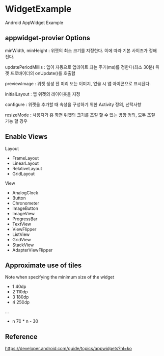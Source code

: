 # WidgetExample

Android AppWidget Example

## appwidget-provier Options


minWidth, minHeight : 위젯의 최소 크기를 지정한다. 이에 따라 기본 사이즈가 정해진다.

updatePeriodMillis : 앱이 자동으로 업데이트 되는 주기(ms)를 정한다(최소 30분) 위젯 프로바이더의 onUpdate()를 호출함

previewImage : 위젯 생성 전 미리 보는 이미지, 없을 시 앱 아이콘으로 표시된다.

initialLayout : 앱 위젯의 레이아웃을 지정

configure : 위젯을 추가할 때 속성을 구성하기 위한 Activity 정의, 선택사항

resizeMode : 사용자가 홈 화면 위젯의 크기를 조절 할 수 있는 방향 정의, 모두 조절 가능 할 경우


## Enable Views

Layout
* FrameLayout
* LinearLayout
* RelativeLayout
* GridLayout

View
* AnalogClock
* Button
* Chronometer
* ImageButton
* ImageView
* ProgressBar
* TextView
* ViewFlipper
* ListView
* GridView
* StackView
* AdapterViewFlipper

## Approximate use of tiles

Note when specifying the minimum size of the widget

* 1	40dp
* 2	110dp
* 3	180dp
* 4	250dp

…

* n	70 * n - 30


## Reference

https://developer.android.com/guide/topics/appwidgets?hl=ko

